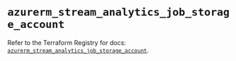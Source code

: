 # `azurerm_stream_analytics_job_storage_account`

Refer to the Terraform Registry for docs: [`azurerm_stream_analytics_job_storage_account`](https://registry.terraform.io/providers/hashicorp/azurerm/4.32.0/docs/resources/stream_analytics_job_storage_account).
